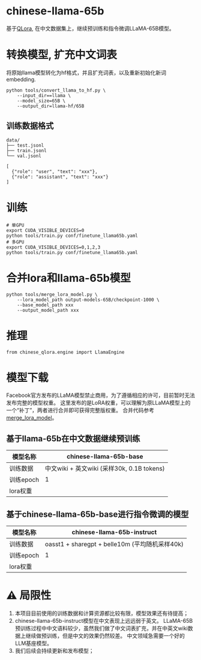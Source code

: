 # chinese-llama-65b

基于[QLora](https://arxiv.org/abs/2305.14314), 在中文数据集上，继续预训练和指令微调LLaMA-65B模型。

# 转换模型, 扩充中文词表
将原始llama模型转化为hf格式，并且扩充词表，以及重新初始化新词embedding.
```
python tools/convert_llama_to_hf.py \
    --input_dir==llama \
    --model_size=65B \
    --output_dir=llama-hf/65B
```

## 训练数据格式

```
data/
├── test.jsonl
├── train.jsonl
└── val.jsonl
```
```
[
  {"role": "user", "text": "xxx"},
  {"role": "assistant", "text": "xxx"}
]
```

# 训练
```
# 单GPU
export CUDA_VISIBLE_DEVICES=0
python tools/train.py conf/finetune_llama65b.yaml
# 多GPU
export CUDA_VISIBLE_DEVICES=0,1,2,3
python tools/train.py conf/finetune_llama65b.yaml
```

# 合并lora和llama-65b模型
```
python tools/merge_lora_model.py \
    --lora_model_path output-models-65B/checkpoint-1000 \
    --base_model_path xxx
    --output_model_path xxx
```


# 推理
```
from chinese_qlora.engine import LlamaEngine

```

# 模型下载
Facebook官方发布的LLaMA模型禁止商用，为了遵循相应的许可，目前暂时无法发布完整的模型权重。
这里发布的是LoRA权重，可以理解为原LLaMA模型上的一个“补丁”，两者进行合并即可获得完整版权重。
合并代码参考[merge_lora_model](tools/merge_lora_model.py)。

## 基于llama-65b在中文数据继续预训练
| 模型名称   | chinese-llama-65b-base |
| --------- | --------- |
| 训练数据   | 中文wiki + 英文wiki (采样30k, 0.1B tokens) |
| 训练epoch   | 1  |
| lora权重   |   |

## 基于chinese-llama-65b-base进行指令微调的模型

| 模型名称   | chinese-llama-65b-instruct |
| --------- | --------- |
| 训练数据   | oasst1 + sharegpt + belle10m (平均随机采样40k)  |
| 训练epoch   | 1  |
| lora权重   |   |


# ⚠️ 局限性
1. 本项目目前使用的训练数据和计算资源都比较有限，模型效果还有待提高；
2. chinese-llama-65b-instruct模型在中文表现上远远弱于英文。 LLaMA-65B预训练过程中中文语料较少，虽然我们做了中文词表扩充，并在中英文wiki数据上继续做预训练，但是中文的效果仍然较差。
中文领域急需要一个好的LLM基座模型。
3. 我们后续会持续更新和发布模型；
